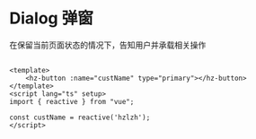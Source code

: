 
# **Dialog 弹窗**
在保留当前页面状态的情况下，告知用户并承载相关操作
##
<hz-dialog :modal="true" :model="true"></hz-dialog>


```vue
<template>
    <hz-button :name="custName" type="primary"></hz-button>
</template>
<script lang="ts" setup>
import { reactive } from "vue";

const custName = reactive('hzlzh');
</script>
```
